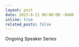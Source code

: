 ```yaml
---
layout: post
date: 2023-8-21 00:00:00 -0400
inline: true
related_posts: false
---
```


Ongoing Speaker Series
